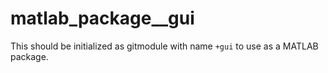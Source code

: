 # matlab_package__gui
This should be initialized as gitmodule with name `+gui` to use as a MATLAB package.
